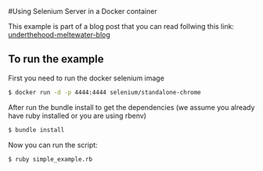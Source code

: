 #Using Selenium Server in a Docker container

This example is part of a blog post that you can read follwing this link: [underthehood-meltewater-blog][blog-link]

## To run the example

First you need to run the docker selenium image

```Bash
$ docker run -d -p 4444:4444 selenium/standalone-chrome
```

After run the bundle install to get the dependencies (we assume you already have ruby installed or you are using rbenv)

```Bash
$ bundle install
```

Now you can run the script:

```Bash
$ ruby simple_example.rb
```


[blog-link]:underthehood.meltwater.com